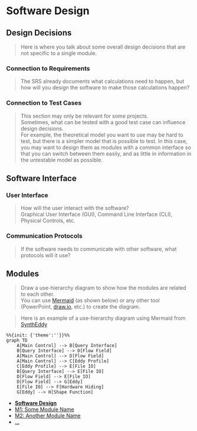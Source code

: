 # Software Design

## Design Decisions
> Here is where you talk about some overall design decisions that are not specific to a single module.

### Connection to Requirements
>  The SRS already documents what calculations need to happen, but how will you design the software to make those calculations happen?

### Connection to Test Cases
> This section may only be relevant for some projects.  
> Sometimes, what can be tested with a good test case can influence design decisions.   
> For example, the theoretical model you want to use may be hard to test, but there is a simpler model that is possible to test. In this case, you may want to design them as modules with a common interface so that you can switch between them easily, and as little in information in the untestable model as possible.

## Software Interface
### User Interface
> How will the user interact with the software?  
> Graphical User Interface (GUI), Command Line Interface (CLI), Physical Controls, etc.

### Communication Protocols
> If the software needs to communicate with other software, what protocols will it use?

## Modules
> Draw a use-hierarchy diagram to show how the modules are related to each other.   
> You can use [Mermaid](https://squidfunk.github.io/mkdocs-material/reference/diagrams/) (as shown below) or any other tool (PowerPoint, [draw.io](https://draw.io), etc.) to create the diagram.

> Here is an example of a use-hierarchy diagram using Mermaid from [SynthEddy](https://github.com/omltcat/turbulent-flow)

```mermaid
%%{init: {'theme':''}}%%
graph TD
    A[Main Control] --> B[Query Interface]
    B[Query Interface] --> D[Flow Field]
    A[Main Control] --> D[Flow Field]
    A[Main Control] --> C[Eddy Profile]
    C[Eddy Profile] --> E[File IO]
    B[Query Interface] --> E[File IO]
    D[Flow Field] --> E[File IO]
    D[Flow Field] --> G[Eddy]
    E[File IO] --> F[Hardware Hiding]
    G[Eddy] --> H[Shape Function]
```

- [**Software Design**](README.md)
- [M1: Some Module Name](M1.md)
- [M2: Another Module Name](M2.md)
- [...](...)